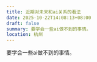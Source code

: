 ```yaml
---
title: 近期对未来和ai关系的看法
date: 2025-10-22T14:08:13+08:00
draft: false
summary: 要学会一些ai做不到的事情。
location: 杭州
---
```

要学会一些ai做不到的事情。